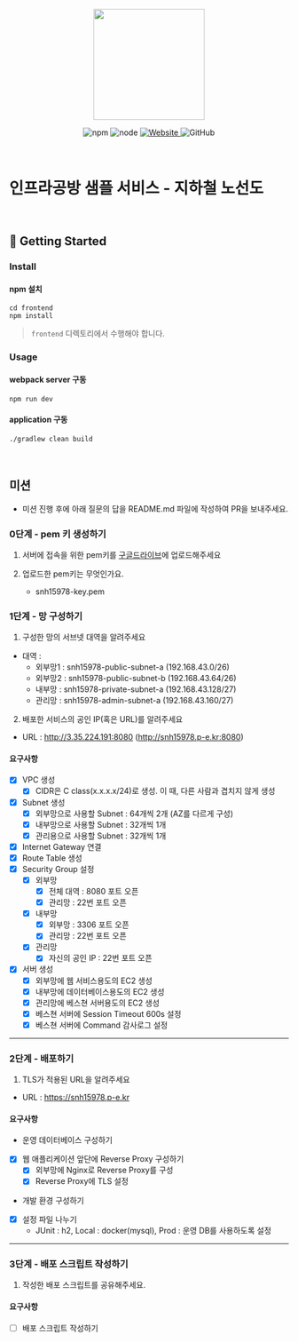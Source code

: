 <p align="center">
    <img width="200px;" src="https://raw.githubusercontent.com/woowacourse/atdd-subway-admin-frontend/master/images/main_logo.png"/>
</p>
<p align="center">
  <img alt="npm" src="https://img.shields.io/badge/npm-%3E%3D%205.5.0-blue">
  <img alt="node" src="https://img.shields.io/badge/node-%3E%3D%209.3.0-blue">
  <a href="https://edu.nextstep.camp/c/R89PYi5H" alt="nextstep atdd">
    <img alt="Website" src="https://img.shields.io/website?url=https%3A%2F%2Fedu.nextstep.camp%2Fc%2FR89PYi5H">
  </a>
  <img alt="GitHub" src="https://img.shields.io/github/license/next-step/atdd-subway-service">
</p>

<br>

# 인프라공방 샘플 서비스 - 지하철 노선도

<br>

## 🚀 Getting Started

### Install
#### npm 설치
```
cd frontend
npm install
```
> `frontend` 디렉토리에서 수행해야 합니다.

### Usage
#### webpack server 구동
```
npm run dev
```
#### application 구동
```
./gradlew clean build
```
<br>

## 미션

* 미션 진행 후에 아래 질문의 답을 README.md 파일에 작성하여 PR을 보내주세요.

### 0단계 - pem 키 생성하기

1. 서버에 접속을 위한 pem키를 [구글드라이브](https://drive.google.com/drive/folders/1dZiCUwNeH1LMglp8dyTqqsL1b2yBnzd1?usp=sharing)에 업로드해주세요

2. 업로드한 pem키는 무엇인가요.
   - snh15978-key.pem

### 1단계 - 망 구성하기
1. 구성한 망의 서브넷 대역을 알려주세요
- 대역 : 
  - 외부망1 : snh15978-public-subnet-a   (192.168.43.0/26)
  - 외부망2 : snh15978-public-subnet-b   (192.168.43.64/26)
  - 내부망  : snh15978-private-subnet-a  (192.168.43.128/27)
  - 관리망  : snh15978-admin-subnet-a    (192.168.43.160/27)

2. 배포한 서비스의 공인 IP(혹은 URL)를 알려주세요

- URL : http://3.35.224.191:8080 (http://snh15978.p-e.kr:8080)

#### 요구사항
- [x] VPC 생성
    - [x] CIDR은 C class(x.x.x.x/24)로 생성. 이 때, 다른 사람과 겹치지 않게 생성
- [x] Subnet 생성
    - [x] 외부망으로 사용할 Subnet : 64개씩 2개 (AZ를 다르게 구성)
    - [x] 내부망으로 사용할 Subnet : 32개씩 1개
    - [x] 관리용으로 사용할 Subnet : 32개씩 1개
- [x] Internet Gateway 연결
- [x] Route Table 생성
- [x] Security Group 설정
    - [x] 외부망
        - [x] 전체 대역 : 8080 포트 오픈
        - [x] 관리망 : 22번 포트 오픈
    - [x] 내부망
        - [x] 외부망 : 3306 포트 오픈
        - [x] 관리망 : 22번 포트 오픈
    - [x] 관리망
        - [x] 자신의 공인 IP : 22번 포트 오픈
- [x] 서버 생성
    - [x] 외부망에 웹 서비스용도의 EC2 생성
    - [x] 내부망에 데이터베이스용도의 EC2 생성
    - [x] 관리망에 베스쳔 서버용도의 EC2 생성
    - [x] 베스쳔 서버에 Session Timeout 600s 설정
    - [x] 베스쳔 서버에 Command 감사로그 설정

---

### 2단계 - 배포하기
1. TLS가 적용된 URL을 알려주세요

- URL : https://snh15978.p-e.kr

#### 요구사항
- 운영 데이터베이스 구성하기
- [x] 웹 애플리케이션 앞단에 Reverse Proxy 구성하기
    - [x] 외부망에 Nginx로 Reverse Proxy를 구성
    - [x] Reverse Proxy에 TLS 설정
- 개발 환경 구성하기
- [x] 설정 파일 나누기
  - JUnit : h2, Local : docker(mysql), Prod : 운영 DB를 사용하도록 설정

---

### 3단계 - 배포 스크립트 작성하기

1. 작성한 배포 스크립트를 공유해주세요.

#### 요구사항
- [ ] 배포 스크립트 작성하기
